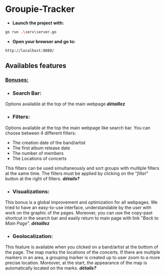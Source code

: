 # Groupie-Tracker

* **Launch the project with:**
```bash 
go run .\serv\server.go
```
* **Open your browser and go to:**
```url
http://localhost:8080/
```

## Availables features
### <ins>Bonuses:</ins>
- ### Search Bar:
Options available at the top of the main webpage
***détaillez***
- ### Filters:
Options available at the top the main webpage like search bar.
You can choose between 4 different filters:
- The creation date of the band/artist
- The first album release date
- The number of members
- The Locations of concerts

This filters can be used simultaneously and sort groups with multiple filters at the same time.
The filters must be applied by clicking on the "*filter*" button at the right of filters.
***détails?***
- ### Visualizations:
This bonus is a global improvement and optimization for all webpages.
We tried to have an easy-to-use interface, understandable by the user with work on the graphic of the pages.
Moreover, you can use the copy-past shortcut in the search bar and easily return to main page with link "*Back to Main Page*".
***détaillez***

- ### Geolocalization:
This feature is available when you clicked on a band/artist at the bottom of the page. The map marks the locations of the concerts.
If there are multiple markers in an area, a grouping marker is created up to user zoom to a more precise location.
Moreover, at the start, the appearance of the map is automatically located on the marks.
***détails?***